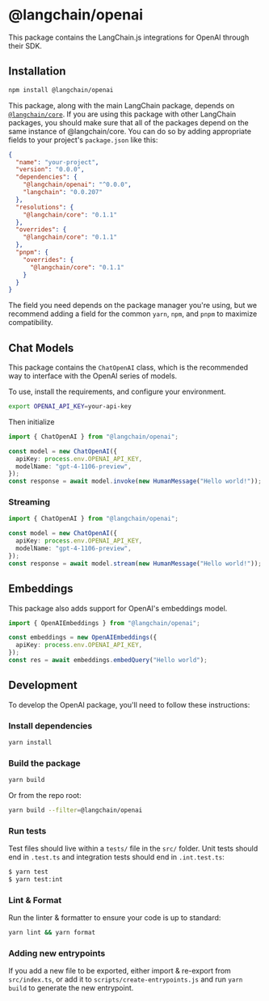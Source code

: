# @langchain/openai

This package contains the LangChain.js integrations for OpenAI through their SDK.

## Installation

```bash npm2yarn
npm install @langchain/openai
```

This package, along with the main LangChain package, depends on [`@langchain/core`](https://npmjs.com/package/@langchain/core/).
If you are using this package with other LangChain packages, you should make sure that all of the packages depend on the same instance of @langchain/core.
You can do so by adding appropriate fields to your project's `package.json` like this:

```json
{
  "name": "your-project",
  "version": "0.0.0",
  "dependencies": {
    "@langchain/openai": "^0.0.0",
    "langchain": "0.0.207"
  },
  "resolutions": {
    "@langchain/core": "0.1.1"
  },
  "overrides": {
    "@langchain/core": "0.1.1"
  },
  "pnpm": {
    "overrides": {
      "@langchain/core": "0.1.1"
    }
  }
}
```

The field you need depends on the package manager you're using, but we recommend adding a field for the common `yarn`, `npm`, and `pnpm` to maximize compatibility.

## Chat Models

This package contains the `ChatOpenAI` class, which is the recommended way to interface with the OpenAI series of models.

To use, install the requirements, and configure your environment.

```bash
export OPENAI_API_KEY=your-api-key
```

Then initialize

```typescript
import { ChatOpenAI } from "@langchain/openai";

const model = new ChatOpenAI({
  apiKey: process.env.OPENAI_API_KEY,
  modelName: "gpt-4-1106-preview",
});
const response = await model.invoke(new HumanMessage("Hello world!"));
```

### Streaming

```typescript
import { ChatOpenAI } from "@langchain/openai";

const model = new ChatOpenAI({
  apiKey: process.env.OPENAI_API_KEY,
  modelName: "gpt-4-1106-preview",
});
const response = await model.stream(new HumanMessage("Hello world!"));
```

## Embeddings

This package also adds support for OpenAI's embeddings model.

```typescript
import { OpenAIEmbeddings } from "@langchain/openai";

const embeddings = new OpenAIEmbeddings({
  apiKey: process.env.OPENAI_API_KEY,
});
const res = await embeddings.embedQuery("Hello world");
```

## Development

To develop the OpenAI package, you'll need to follow these instructions:

### Install dependencies

```bash
yarn install
```

### Build the package

```bash
yarn build
```

Or from the repo root:

```bash
yarn build --filter=@langchain/openai
```

### Run tests

Test files should live within a `tests/` file in the `src/` folder. Unit tests should end in `.test.ts` and integration tests should
end in `.int.test.ts`:

```bash
$ yarn test
$ yarn test:int
```

### Lint & Format

Run the linter & formatter to ensure your code is up to standard:

```bash
yarn lint && yarn format
```

### Adding new entrypoints

If you add a new file to be exported, either import & re-export from `src/index.ts`, or add it to `scripts/create-entrypoints.js` and run `yarn build` to generate the new entrypoint.

